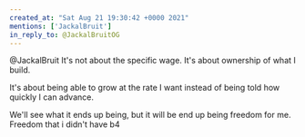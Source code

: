 ```yaml
---
created_at: "Sat Aug 21 19:30:42 +0000 2021"
mentions: ['JackalBruit']
in_reply_to: @JackalBruitOG
---
```


@JackalBruit It's not about the specific wage. It's about ownership of what I build.

It's about being able to grow at the rate I want instead of being told how quickly I can advance.

We'll see what it ends up being,  but it will be end up being freedom for me. Freedom that i didn't have b4